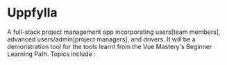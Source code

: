 # Uppfylla
A full-stack project management app incorporating users[team members], advanced users/admin[project managers], and drivers. 
It will be a demonstration tool for the tools learnt from the Vue Mastery's Beginner Learning Path. 
Topics include : 
